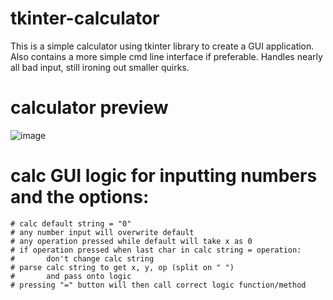 # tkinter-calculator
This is a simple calculator using tkinter library to create a GUI application. Also contains a more simple cmd line interface if preferable.
Handles nearly all bad input, still ironing out smaller quirks.

# calculator preview
![image](https://github.com/mattweedy/tkinter-calculator/assets/38864508/1aa37d8f-2da4-4f83-a41c-448b4a30e993)


# calc GUI logic for inputting numbers and the options:
    # calc default string = "0"
    # any number input will overwrite default
    # any operation pressed while default will take x as 0
    # if operation pressed when last char in calc string = operation:
    #       don't change calc string
    # parse calc string to get x, y, op (split on " ")
    #       and pass onto logic
    # pressing "=" button will then call correct logic function/method
